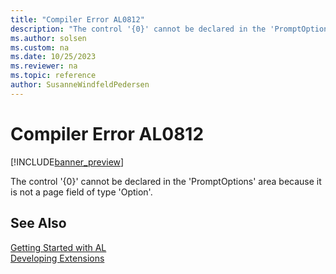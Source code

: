 ```yaml
---
title: "Compiler Error AL0812"
description: "The control '{0}' cannot be declared in the 'PromptOptions' area because it is not a page field of type 'Option'."
ms.author: solsen
ms.custom: na
ms.date: 10/25/2023
ms.reviewer: na
ms.topic: reference
author: SusanneWindfeldPedersen
---
```

[//]: # (START>DO_NOT_EDIT)
[//]: # (IMPORTANT:Do not edit any of the content between here and the END>DO_NOT_EDIT.)
[//]: # (Any modifications should be made in the .xml files in the ModernDev repo.)
# Compiler Error AL0812

[!INCLUDE[banner_preview](../includes/banner_preview.md)]

The control '{0}' cannot be declared in the 'PromptOptions' area because it is not a page field of type 'Option'.


[//]: # (IMPORTANT: END>DO_NOT_EDIT)
## See Also  
[Getting Started with AL](../devenv-get-started.md)  
[Developing Extensions](../devenv-dev-overview.md)  